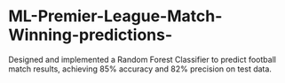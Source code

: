 # ML-Premier-League-Match-Winning-predictions-
Designed and implemented a Random Forest Classifier to predict football match results, achieving 85% accuracy and 82% precision on test data.
